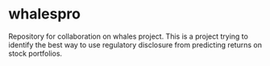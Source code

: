 whalespro
=========

Repository for collaboration on whales project.
This is a project trying to identify the best way to use regulatory disclosure from predicting returns on stock portfolios.
